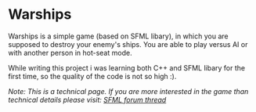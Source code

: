 # Warships
Warships is a simple game (based on SFML libary), in which you are supposed to destroy your enemy's ships. You are able to play versus AI or with another person in hot-seat mode.

While writing this project i was learning both C++ and SFML libary for the first time, so the quality of the code is not so high :).

*Note: This is a technical page. If you are more interested in the game than technical details please visit: [SFML forum thread](https://en.sfml-dev.org/forums/index.php?topic=22569.0)*

